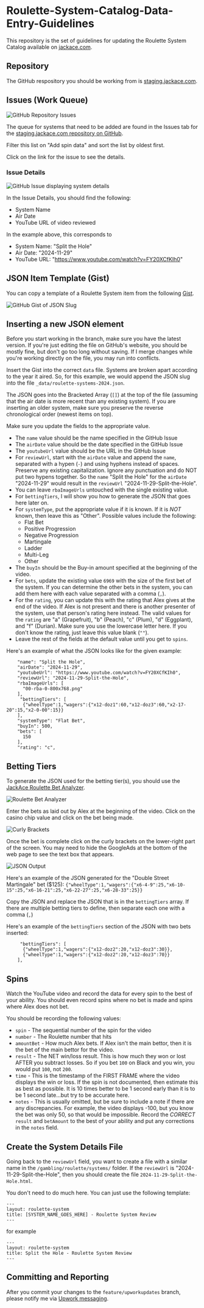 # Roulette-System-Catalog-Data-Entry-Guidelines

This repository is the set of guidelines for updating the Roulette System Catalog available on [jackace.com](https://www.jackace.com/gambling/roulette/systems/).

## Repository

The GitHub respository you should be working from is [staging.jackace.com](https://github.com/JackAce/staging.jackace.com).

## Issues (Work Queue)

![GitHub Repository Issues](img/050-github-issues-600x300.png)

The queue for systems that need to be added are found in the Issues tab for the [staging.jackace.com repository on GitHub](https://github.com/JackAce/staging.jackace.com/issues?q=is%3Aissue+is%3Aopen+Add+spin+data+sort%3Acreated-asc).

Filter this list on "Add spin data" and sort the list by oldest first.

Click on the link for the issue to see the details.

### Issue Details
![GitHub Issue displaying system details](img/100-github-issue-600x196.png)

In the Issue Details, you should find the following:
* System Name
* Air Date
* YouTube URL of video reviewed

In the example above, this corresponds to 
* System Name: "Split the Hole"
* Air Date: "2024-11-29"
* YouTube URL: "https://www.youtube.com/watch?v=FY20XCfKIh0"

## JSON Item Template (Gist)

You can copy a template of a Roulette System item from the following [Gist](https://gist.github.com/JackAce/45ffe199d1c9a58a8ceaf3a87ebbd0a4).

![GitHub Gist of JSON Slug](img/200-gist-json-slug-600x580.png)

## Inserting a new JSON element

Before you start working in the branch, make sure you have the latest version. If you're just editing the file on GitHub's website, you should be mostly fine, but don't go too long without saving. If I merge changes while you're working directly on the file, you may run into conflicts.

Insert the Gist into the correct `data` file. Systems are broken apart according to the year it aired. So, for this example, we would append the JSON slug into the file `_data/roulette-systems-2024.json`.

The JSON goes into the Bracketed Array (`[]`) at the top of the file (assuming that the air date is more recent than any existing system). If you are inserting an older system, make sure you preserve the reverse chronological order (newest items on top).

Make sure you update the fields to the appropriate value.

* The `name` value should be the name specified in the GitHub Issue
* The `airDate` value should be the date specified in the GitHub Issue
* The `youtubeUrl` value should be the URL in the GitHub Issue
* For `reviewUrl`, start with the `airDate` value and append the `name`, separated with a hypen (`-`) and using hyphens instead of spaces. Preserve any existing capitalization. Ignore any punctuation and do NOT put two hypens together. So the `name` "Split the Hole" for the `airDate` "2024-11-29" would result in the `reviewUrl` "2024-11-29-Split-the-Hole".
* You can leave `rbaImageUrls` untouched with the single existing value.
* For `bettingTiers`, I will show you how to generate the JSON that goes here later on.
* For `systemType`, put the appropriate value if it is known. If it is *NOT* known, then leave this as "Other". Possible values include the following:
    * Flat Bet
    * Positive Progression
    * Negative Progression
    * Martingale
    * Ladder
    * Multi-Leg
    * Other
* The `buyIn` should be the Buy-in amount specified at the beginning of the video.
* For `bets`, update the existing value `6969` with the size of the first bet of the system. If you can determine the other bets in the system, you can add them here with each value separated with a comma (`,`).
* For the `rating`, you can update this with the rating that Alex gives at the end of the video. If Alex is not present and there is another presenter of the system, use that person's rating here instead. The valid values for the `rating` are "a" (Grapefruit), "b" (Peach), "c" (Plum), "d" (Eggplant), and "f" (Durian). Make sure you use the lowercase letter here. If you don't know the rating, just leave this value blank (`""`).
* Leave the rest of the fields at the default value until you get to `spins`.

Here's an example of what the JSON looks like for the given example:

```
    "name": "Split the Hole",
    "airDate": "2024-11-29",
    "youtubeUrl": "https://www.youtube.com/watch?v=FY20XCfKIh0",
    "reviewUrl": "2024-11-29-Split-the-Hole",
    "rbaImageUrls": [
      "00-rba-0-800x768.png"
    ],
     "bettingTiers": [
      {"wheelType":1,"wagers":{"x12-doz1":60,"x12-doz3":60,"x2-17-20":15,"x2-0-00":15}}
    ],
    "systemType": "Flat Bet",
    "buyIn": 500,
    "bets": [
      150
    ],
    "rating": "c",
```

## Betting Tiers

To generate the JSON used for the betting tier(s), you should use the [JackAce Roulette Bet Analyzer](https://rba.jackace.com/).

![Roulette Bet Analyzer](img/400-rba-full-600x682.png)

Enter the bets as laid out by Alex at the beginning of the video. Click on the casino chip value and click on the bet being made.

![Curly Brackets](img/405-rba-brackets.png)

Once the bet is complete click on the curly brackets on the lower-right part of the screen. You may need to hide the GoogleAds at the bottom of the web page to see the text box that appears.

![JSON Output](img/410-rba-json.png)

Here's an example of the JSON generated for the "Double Street Martingale" bet ($125):
    `{"wheelType":1,"wagers":{"x6-4-9":25,"x6-10-15":25,"x6-16-21":25,"x6-22-27":25,"x6-28-33":25}}`

Copy the JSON and replace the JSON that is in the `bettingTiers` array. If there are multiple betting tiers to define, then separate each one with a comma (`,`)

Here's an example of the `bettingTiers` section of the JSON with two bets inserted:

```
     "bettingTiers": [
      {"wheelType":1,"wagers":{"x12-doz2":20,"x12-doz3":30}},
      {"wheelType":1,"wagers":{"x12-doz2":20,"x12-doz3":70}}
    ],
```
## Spins

Watch the YouTube video and record the data for every spin to the best of your ability. You should even record spins where no bet is made and spins where Alex does not bet.

You should be recording the following values:
* `spin` - The sequential number of the spin for the video
* `number` - The Roulette number that hits
* `amountBet` - How much Alex bets. If Alex isn't the main bettor, then it is the bet of the main bettor for the video.
* `result` - The NET win/loss result. This is how much they won or lost AFTER you subtract losses. So if you bet `100` on Black and you win, you would put `100`, not `200`.
* `time` - This is the timestamp of the FIRST FRAME where the video displays the win or loss. If the spin is not documented, then estimate this as best as possible. It is 10 times better to be 1 second early than it is to be 1 second late...but try to be accurate here.
* `notes` - This is usually omitted, but be sure to include a note if there are any discrepancies. For example, the video displays -100, but you know the bet was only 50, so that would be impossible. Record the *CORRECT* `result` and `betAmount` to the best of your ability and put any corrections in the `notes` field.

## Create the System Details File

Going back to the `reviewUrl` field, you want to create a file with a similar name in the `/gambling/roulette/systems/` folder. If the `reviewUrl` is "2024-11-29-Split-the-Hole", then you should create the file `2024-11-29-Split-the-Hole.html`.

You don't need to do much here. You can just use the following template:
```
---
layout: roulette-system
title: [SYSTEM_NAME_GOES_HERE] - Roulette System Review
---
```
for example

```
---
layout: roulette-system
title: Split the Hole - Roulette System Review
---
```

## Committing and Reporting

After you commit your changes to the `feature/upworkupdates` branch, please notify me via [Upwork messaging](https://www.upwork.com/ab/messages/).
